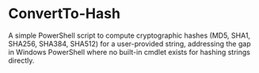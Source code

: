 # ConvertTo-Hash
A simple PowerShell script to compute cryptographic hashes (MD5, SHA1, SHA256, SHA384, SHA512) for a user-provided string, addressing the gap in Windows PowerShell where no built-in cmdlet exists for hashing strings directly.
